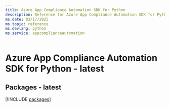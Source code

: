 ```yaml
---
title: Azure App Compliance Automation SDK for Python
description: Reference for Azure App Compliance Automation SDK for Python
ms.date: 03/17/2025
ms.topic: reference
ms.devlang: python
ms.service: appcomplianceautomation
---
```

# Azure App Compliance Automation SDK for Python - latest
## Packages - latest
[!INCLUDE [packages](app-compliance-automation-index.md)]